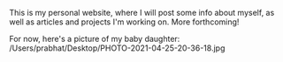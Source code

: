 This is my personal website, where I will post some info about myself, as well as articles and projects I'm working on. More forthcoming!

For now, here's a picture of my baby daughter:
/Users/prabhat/Desktop/PHOTO-2021-04-25-20-36-18.jpg
